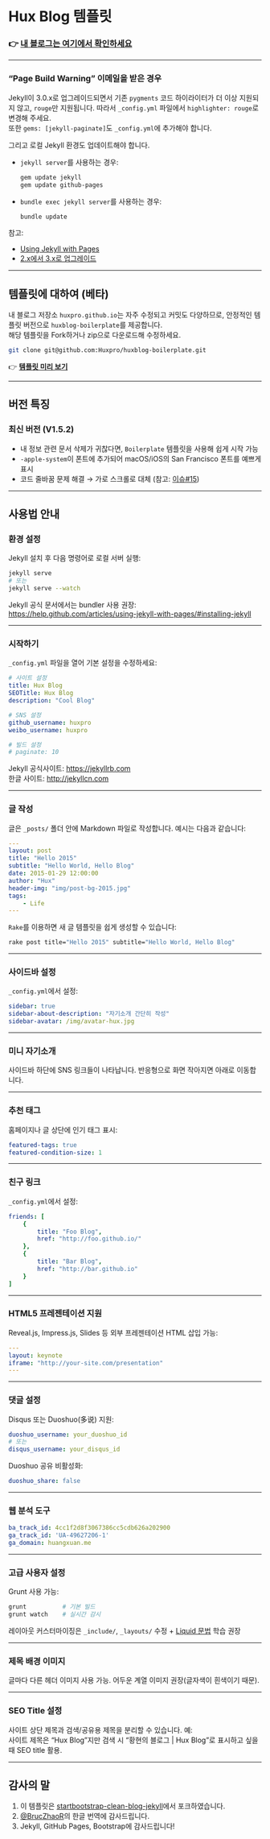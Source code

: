 # Hux Blog 템플릿

### 👉 [내 블로그는 여기에서 확인하세요](http://huxpro.github.io)

---

### “Page Build Warning” 이메일을 받은 경우

Jekyll이 3.0.x로 업그레이드되면서 기존 `pygments` 코드 하이라이터가 더 이상 지원되지 않고, `rouge`만 지원됩니다. 따라서 `_config.yml` 파일에서 `highlighter: rouge`로 변경해 주세요.  
또한 `gems: [jekyll-paginate]`도 `_config.yml`에 추가해야 합니다.

그리고 로컬 Jekyll 환경도 업데이트해야 합니다.

- `jekyll server`를 사용하는 경우:
  ```bash
  gem update jekyll
  gem update github-pages
  ```

- `bundle exec jekyll server`를 사용하는 경우:
  ```bash
  bundle update
  ```

참고:  
- [Using Jekyll with Pages](https://help.github.com/articles/using-jekyll-with-pages/)  
- [2.x에서 3.x로 업그레이드](http://jekyllrb.com/docs/upgrading/2-to-3/)

---

## 템플릿에 대하여 (베타)

내 블로그 저장소 `huxpro.github.io`는 자주 수정되고 커밋도 다양하므로, 안정적인 템플릿 버전으로 `huxblog-boilerplate`를 제공합니다.  
해당 템플릿을 Fork하거나 zip으로 다운로드해 수정하세요.

```bash
git clone git@github.com:Huxpro/huxblog-boilerplate.git
```

👉 **[템플릿 미리 보기](http://huangxuan.me/huxblog-boilerplate/)**

---

## 버전 특징

### 최신 버전 (V1.5.2)

- 내 정보 관련 문서 삭제가 귀찮다면, `Boilerplate` 템플릿을 사용해 쉽게 시작 가능
- `-apple-system`이 폰트에 추가되어 macOS/iOS의 San Francisco 폰트를 예쁘게 표시
- 코드 줄바꿈 문제 해결 → 가로 스크롤로 대체 (참고: [이슈#15](https://github.com/Huxpro/huxpro.github.io/issues/15))

---

## 사용법 안내

### 환경 설정

Jekyll 설치 후 다음 명령어로 로컬 서버 실행:

```bash
jekyll serve
# 또는
jekyll serve --watch
```

Jekyll 공식 문서에서는 bundler 사용 권장:  
https://help.github.com/articles/using-jekyll-with-pages/#installing-jekyll

---

### 시작하기

`_config.yml` 파일을 열어 기본 설정을 수정하세요:

```yaml
# 사이트 설정
title: Hux Blog
SEOTitle: Hux Blog
description: "Cool Blog"

# SNS 설정
github_username: huxpro
weibo_username: huxpro

# 빌드 설정
# paginate: 10
```

Jekyll 공식사이트: https://jekyllrb.com  
한글 사이트: http://jekyllcn.com

---

### 글 작성

글은 `_posts/` 폴더 안에 Markdown 파일로 작성합니다. 예시는 다음과 같습니다:

```yaml
---
layout: post
title: "Hello 2015"
subtitle: "Hello World, Hello Blog"
date: 2015-01-29 12:00:00
author: "Hux"
header-img: "img/post-bg-2015.jpg"
tags:
    - Life
---
```

`Rake`를 이용하면 새 글 템플릿을 쉽게 생성할 수 있습니다:

```bash
rake post title="Hello 2015" subtitle="Hello World, Hello Blog"
```

---

### 사이드바 설정

`_config.yml`에서 설정:

```yaml
sidebar: true
sidebar-about-description: "자기소개 간단히 작성"
sidebar-avatar: /img/avatar-hux.jpg
```

---

### 미니 자기소개

사이드바 하단에 SNS 링크들이 나타납니다. 반응형으로 화면 작아지면 아래로 이동합니다.

---

### 추천 태그

홈페이지나 글 상단에 인기 태그 표시:

```yaml
featured-tags: true
featured-condition-size: 1
```

---

### 친구 링크

`_config.yml`에서 설정:

```yaml
friends: [
    {
        title: "Foo Blog",
        href: "http://foo.github.io/"
    },
    {
        title: "Bar Blog",
        href: "http://bar.github.io"
    }
]
```

---

### HTML5 프레젠테이션 지원

Reveal.js, Impress.js, Slides 등 외부 프레젠테이션 HTML 삽입 가능:

```yaml
---
layout: keynote
iframe: "http://your-site.com/presentation"
---
```

---

### 댓글 설정

Disqus 또는 Duoshuo(多说) 지원:

```yaml
duoshuo_username: your_duoshuo_id
# 또는
disqus_username: your_disqus_id
```

Duoshuo 공유 비활성화:
```yaml
duoshuo_share: false
```

---

### 웹 분석 도구

```yaml
ba_track_id: 4cc1f2d8f3067386cc5cdb626a202900
ga_track_id: 'UA-49627206-1'
ga_domain: huangxuan.me
```

---

### 고급 사용자 설정

Grunt 사용 가능:

```bash
grunt          # 기본 빌드
grunt watch    # 실시간 감시
```

레이아웃 커스터마이징은 `_include/`, `_layouts/` 수정 + [Liquid 문법](https://github.com/Shopify/liquid/wiki) 학습 권장

---

### 제목 배경 이미지

글마다 다른 헤더 이미지 사용 가능. 어두운 계열 이미지 권장(글자색이 흰색이기 때문).

---

### SEO Title 설정

사이트 상단 제목과 검색/공유용 제목을 분리할 수 있습니다. 예:  
사이트 제목은 “Hux Blog”지만 검색 시 “황현의 블로그 | Hux Blog”로 표시하고 싶을 때 SEO title 활용.

---

## 감사의 말

1. 이 템플릿은 [startbootstrap-clean-blog-jekyll](https://github.com/IronSummitMedia/startbootstrap-clean-blog-jekyll)에서 포크하였습니다.
2. [@BrucZhaoR](https://github.com/BruceZhaoR)의 한글 번역에 감사드립니다.
3. Jekyll, GitHub Pages, Bootstrap에 감사드립니다!